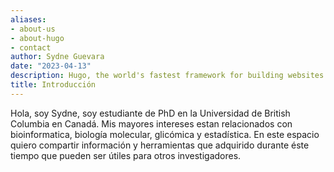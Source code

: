 ```yaml
---
aliases:
- about-us
- about-hugo
- contact
author: Sydne Guevara
date: "2023-04-13"
description: Hugo, the world's fastest framework for building websites
title: Introducción
---
```


Hola, soy Sydne, soy estudiante de PhD en la Universidad de British Columbia en Canadá. Mis mayores intereses estan relacionados con bioinformatica, biología molecular, glicómica y estadística. En este espacio quiero compartir información y herramientas que adquirido durante éste tiempo que pueden ser útiles para otros investigadores. 